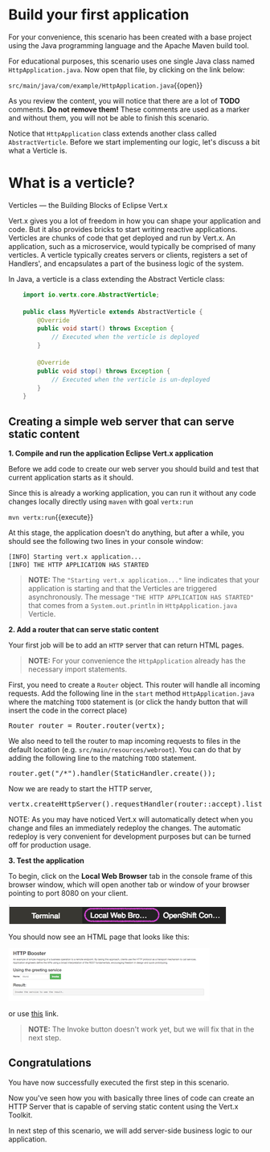 # Build your first application

For your convenience, this scenario has been created with a base project using the Java programming language and the Apache Maven build tool.

For educational purposes, this scenario uses one single Java class named `HttpApplication.java`. Now open that file, by clicking on the link below:

``src/main/java/com/example/HttpApplication.java``{{open}}

As you review the content, you will notice that there are a lot of **TODO** comments. **Do not remove them!** These comments are used as a marker and without them, you will not be able to finish this scenario. 

Notice that `HttpApplication` class extends another class called `AbstractVerticle`. Before we start implementing our logic, let's discuss a bit what a Verticle is.

# What is a verticle?
Verticles — the Building Blocks of Eclipse Vert.x

Vert.x gives you a lot of freedom in how you can shape your application and code. But it also provides bricks to start writing reactive applications. Verticles are chunks of code that get deployed and run by Vert.x. An application, such as a microservice, would typically be comprised of many verticles. A verticle typically creates servers or clients, registers a set of Handlers', and encapsulates a part of the business logic of the system.

In Java, a verticle is a class extending the Abstract Verticle class:

```java
    import io.vertx.core.AbstractVerticle;
    
    public class MyVerticle extends AbstractVerticle { 
        @Override
        public void start() throws Exception {
            // Executed when the verticle is deployed
        }

        @Override
        public void stop() throws Exception {
            // Executed when the verticle is un-deployed
        } 
    }
```

## Creating a simple web server that can serve static content

**1. Compile and run the application Eclipse Vert.x application**

Before we add code to create our web server you should build and test that current application starts as it should. 

Since this is already a working application, you can run it without any code changes locally directly using `maven` with goal `vertx:run`

``mvn vertx:run``{{execute}}

At this stage, the application doesn't do anything, but after a while, you should see the following two lines in your console window:

```console
[INFO] Starting vert.x application...
[INFO] THE HTTP APPLICATION HAS STARTED
```
>**NOTE:** The `"Starting vert.x application..."` line indicates that your application is starting and that the Verticles are triggered asynchronously. The message `"THE HTTP APPLICATION HAS STARTED"` that comes from a `System.out.println` in `HttpApplication.java` Verticle. 

**2. Add a router that can serve static content**

Your first job will be to add an `HTTP` server that can return HTML pages.

> **NOTE:** For your convenience the `HttpApplication` already has the necessary import statements.

First, you need to create a `Router` object. This router will handle all incoming requests. Add the following line in the `start` method `HttpApplication.java` where the matching `TODO` statement is (or click the handy button that will insert the code in the correct place)

<pre class="file" data-filename="src/main/java/com/example/HttpApplication.java" data-target="insert" data-marker="// TODO: Create a router object">Router router = Router.router(vertx);</pre>

We also need to tell the router to map incoming requests to files in the default location (e.g. `src/main/resources/webroot`). You can do that by adding the following line to the matching `TODO` statement.

<pre class="file" data-filename="src/main/java/com/example/HttpApplication.java" data-target="insert" data-marker="// TODO: Add a StaticHandler for accepting incoming requests">router.get("/*").handler(StaticHandler.create());</pre>

Now we are ready to start the HTTP server, 
<pre class="file" data-filename="src/main/java/com/example/HttpApplication.java" data-target="insert" data-marker="// TODO: Create the HTTP server listening on port 8080">vertx.createHttpServer().requestHandler(router::accept).listen(8080);</pre>

NOTE: As you may have noticed Vert.x will automatically detect when you change and files an immediately redeploy the changes. The automatic redeploy is very convenient for development purposes but can be turned off for production usage.

**3. Test the application**

To begin, click on the **Local Web Browser** tab in the console frame of this browser window, which will open another tab or window of your browser pointing to port 8080 on your client.

![Local Web Browser Tab](../../assets/intro-openshift/rhoar-getting-started-vertx/web-browser-tab.png)

You should now see an HTML page that looks like this:

![Local Web Browser Tab](../../assets/intro-openshift/rhoar-getting-started-vertx/web-page.png)

or use [this](https://[[HOST_SUBDOMAIN]]-8080-[[KATACODA_HOST]].environments.katacoda.com/) link.

> **NOTE:** The Invoke button doesn't work yet, but we will fix that in the next step.

## Congratulations

You have now successfully executed the first step in this scenario. 

Now you've seen how you with basically three lines of code can create an HTTP Server that is capable of serving static content using the Vert.x Toolkit.

In next step of this scenario, we will add server-side business logic to our application.





